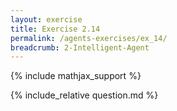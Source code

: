 ```yaml
---
layout: exercise
title: Exercise 2.14
permalink: /agents-exercises/ex_14/
breadcrumb: 2-Intelligent-Agent
---
```


{% include mathjax_support %}

<div><i class="arrow-up loader" data-chapter="agents-exercises" data-exercise="ex_14" data-rating="0"></i></div>
{% include_relative question.md %}
